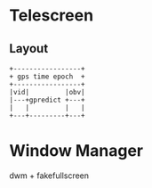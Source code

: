 # Telescreen

## Layout
```
+-----------------+
+ gps time epoch  +
+-----------------+
|vid|         |obv|
|---+gpredict +---+
|   |         |   |
+---+---------+---+
```
# Window Manager 
dwm + fakefullscreen
